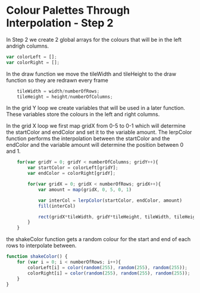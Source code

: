 # Colour Palettes Through Interpolation - Step 2

In Step 2 we create 2 global arrays for the colours that will be in the left andrigh columns.

```js
var colorLeft = [];
var colorRight = [];
```

In the draw function we move the tileWidth and tileHeight to the draw function so they are redrawn every frame

```js
    tileWidth = width/numberOfRows;
    tileHeight = height/numberOfColumns;
```

In the grid Y loop we create variables that will be used in a later function. These variables store the colours in the left and right columns.

In the grid X loop we first map gridX from 0-5 to 0-1 which will determine the startColor and endColor and set it to the variable amount. The lerpColor function performs the interpolation between the startColor and the endColor and the variable amount will determine the position between 0 and 1.

```js    
    for(var gridY = 0; gridY < numberOfColumns; gridY++){
        var startColor = colorLeft[gridY];
        var endColor = colorRight[gridY];

        for(var gridX = 0; gridX < numberOfRows; gridX++){
            var amount = map(gridX, 0, 5, 0, 1)

            var interCol = lerpColor(startColor, endColor, amount)
            fill(interCol)

            rect(gridX*tileWidth, gridY*tileHeight, tileWidth, tileHeight)
        }
    }
```

the shakeColor function gets a random colour for the start and end of each rows to interpolate between.

```js
function shakeColor() {
    for (var i = 0; i < numberOfRows; i++){
        colorLeft[i] = color(random(255), random(255), random(255));
        colorRight[i] = color(random(255), random(255), random(255)); 
    }
}

```




